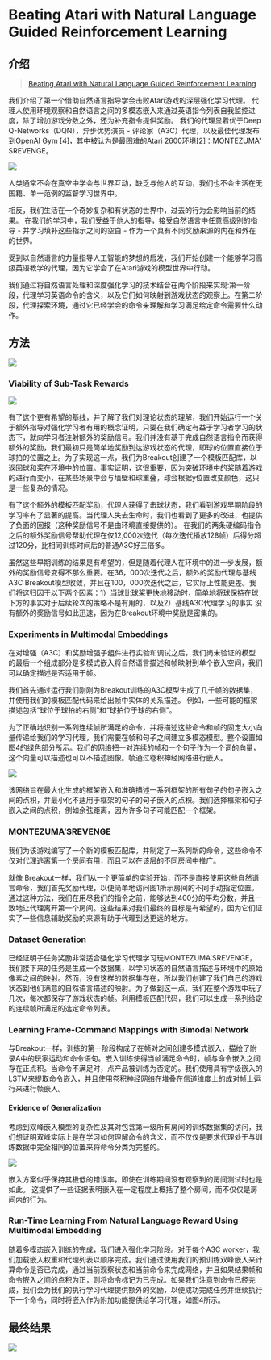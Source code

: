 # Beating Atari with Natural Language Guided Reinforcement Learning

## 介绍

> [Beating Atari with Natural Language Guided Reinforcement Learning](https://arxiv.org/pdf/1704.05539.pdf)

我们介绍了第一个借助自然语言指导学会击败Atari游戏的深层强化学习代理。 代理人使用环境观察和自然语言之间的多模态嵌入来通过英语指令列表自我监控进度，除了增加游戏分数之外，还为补充指令提供奖励。 我们的代理显着优于Deep Q-Networks（DQN），异步优势演员 - 评论家（A3C）代理，以及最佳代理发布到OpenAI Gym \[4\]，其中被认为是最困难的Atari 2600环境\[2\]：MONTEZUMA' SREVENGE。

![](../../.gitbook/assets/image%20%288%29.png)

人类通常不会在真空中学会与世界互动，缺乏与他人的互动，我们也不会生活在无国籍、单一范例的监督学习世界中。

相反，我们生活在一个奇妙复杂和有状态的世界中，过去的行为会影响当前的结果。 在我们的学习中，我们受益于他人的指导，接受自然语言中任意高级别的指导 - 并学习填补这些指示之间的空白 - 作为一个具有不同奖励来源的内在和外在的世界。

受到以自然语言的力量指导人工智能的梦想的启发，我们开始创建一个能够学习高级英语教学的代理，因为它学会了在Atari游戏的模型世界中行动。

我们通过将自然语言处理和深度强化学习的技术结合在两个阶段来实现:第一阶段，代理学习英语命令的含义，以及它们如何映射到游戏状态的观察上。在第二阶段，代理探索环境，通过它已经学会的命令来理解和学习满足给定命令需要什么动作。

## 方法

![](../../.gitbook/assets/image%20%285%29.png)

### Viability of Sub-Task Rewards

![](../../.gitbook/assets/image%20%2859%29.png)

有了这个更有希望的基线，并了解了我们对理论状态的理解，我们开始运行一个关于额外指导对强化学习者有用的概念证明，只要在我们确定有益于学习者学习的状态下，就向学习者注射额外的奖励信号。我们并没有基于完成自然语言指令而获得额外的奖励，我们最初只是简单地奖励到达游戏状态的代理，即球的位置直接位于球拍的位置之上。为了实现这一点，我们为Breakout创建了一个模板匹配库，以返回球和桨在环境中的位置。事实证明，这很重要，因为突破环境中的桨随着游戏的进行而变小，在某些场景中会与墙壁和球重叠，球会根据y位置改变颜色，这只是一些复杂的情况。

有了这个额外的模板匹配奖励，代理人获得了击球状态，我们看到游戏早期阶段的学习率有了显著的提高。当代理人失去生命时，我们也看到了更多的改进，也提供了负面的回报（这种奖励信号不是由环境直接提供的）。 在我们的两条硬编码指令之后的额外奖励信号帮助代理在仅12,000次迭代（每次迭代播放128帧）后得分超过120分，比相同训练时间后的普通A3C好三倍多。

虽然这些早期训练的结果是有希望的，但是随着代理人在环境中的进一步发展，额外的奖励信号变得不那么重要。在36，000次迭代之后，额外的奖励代理与基线A3C Breakout模型收敛，并且在100，000次迭代之后，它实际上性能更差。我们将这归因于以下两个因素：1）当球比球桨更快地移动时，简单地将球保持在球下方的事实对于后续轮次的策略不是有用的，以及2）基线A3C代理学习的事实 没有额外的奖励信号如此迅速，因为在Breakout环境中奖励是密集的。

### Experiments in Multimodal Embeddings

在对增强（A3C）和奖励增强子组件进行实验和调试之后，我们尚未验证的模型的最后一个组成部分是多模式嵌入将自然语言描述和帧映射到单个嵌入空间，我们可以确定描述是否适用于帧。

我们首先通过运行我们刚刚为Breakout训练的A3C模型生成了几千帧的数据集，并使用我们的模板匹配代码来给出帧中实体的关系描述。 例如，一些可能的框架描述包括“球位于球拍的右侧”和“球拍位于球的右侧”。

为了正确地识别一系列连续帧所满足的命令，并将描述这些命令和帧的固定大小向量传递给我们的学习代理，我们需要在帧和句子之间建立多模态模型。整个设置如图4的绿色部分所示。我们的网络把一对连续的帧和一个句子作为一个词的向量，这个向量可以描述也可以不描述图像。帧通过卷积神经网络进行嵌入。

![](../../.gitbook/assets/image%20%2850%29.png)

该网络旨在最大化生成的框架嵌入和准确描述一系列框架的所有句子的句子嵌入之间的点积，并最小化不适用于框架的句子的句子嵌入的点积。我们选择框架和句子嵌入之间的点积，例如余弦距离，因为许多句子可能匹配一个框架。

### MONTEZUMA’SREVENGE

我们为该游戏编写了一个新的模板匹配库，并制定了一系列新的命令，这些命令不仅对代理逃离第一个房间有用，而且可以在该层的不同房间中推广。

就像 Breakout一样，我们从一个更简单的实验开始，而不是直接使用这些自然语言命令，我们首先奖励代理，以便简单地访问图1所示房间的不同手动指定位置。通过这种方法，我们在用尽我们的指令之前，能够达到400分的平均分数，并且一致地让代理离开第一个房间。这些结果对我们最终的目标是有希望的，因为它们证实了一些信息辅助奖励的来源有助于代理到达更远的地方。

### Dataset Generation

已经证明子任务奖励非常适合强化学习代理学习玩MONTEZUMA'SREVENGE，我们接下来的任务是生成一个数据集，以学习状态的自然语言描述与环境中的原始像素之间的映射。然而，没有这样的数据集存在，所以我们创建了我们自己的游戏状态到他们满意的自然语言描述的映射。为了做到这一点，我们在整个游戏中玩了几次，每次都保存了游戏状态的帧。利用模板匹配代码，我们可以生成一系列给定的连续帧所满足的选定命令列表。

### Learning Frame-Command Mappings with Bimodal Network

与Breakout一样，训练的第一阶段构成了在帧对之间创建多模式嵌入，描绘了附录A中的玩家运动和命令语句。嵌入训练使得当帧满足命令时，帧与命令嵌入之间存在正点积。当命令不满足时，点产品被训练为否定的。我们使用具有字级嵌入的LSTM来提取命令嵌入，并且使用卷积神经网络在堆叠在信道维度上的成对帧上运行来进行帧嵌入。

#### Evidence of Generalization

考虑到双峰嵌入模型的复杂性及其对包含第一级所有房间的训练数据集的访问，我们想证明双峰实际上是在学习如何理解命令的含义，而不仅仅是要求代理处于与训练数据中完全相同的位置来将命令分类为完整的。

![](../../.gitbook/assets/image%20%2897%29.png)

嵌入方案似乎保持其极低的错误率，即使在训练期间没有观察到的房间测试时也是如此。 这提供了一些证据表明嵌入在一定程度上概括了整个房间，而不仅仅是房间内的行为。

### Run-Time Learning From Natural Language Reward Using Multimodal Embedding

随着多模态嵌入训练的完成，我们进入强化学习阶段。对于每个A3C worker，我们加载嵌入权重和代理列表以顺序完成。我们通过使用我们的预训练双峰嵌入来计算命令是否已完成，通过当前观察状态和当前命令来完成网络，并且如果结果帧和命令嵌入之间的点积为正，则将命令标记为已完成。如果我们注意到命令已经完成，我们会为我们的执行学习代理提供额外的奖励，以便成功完成任务并继续执行下一个命令，同时将嵌入作为附加功能提供给学习代理，如图4所示。

## 最终结果

![](../../.gitbook/assets/image%20%2889%29.png)






